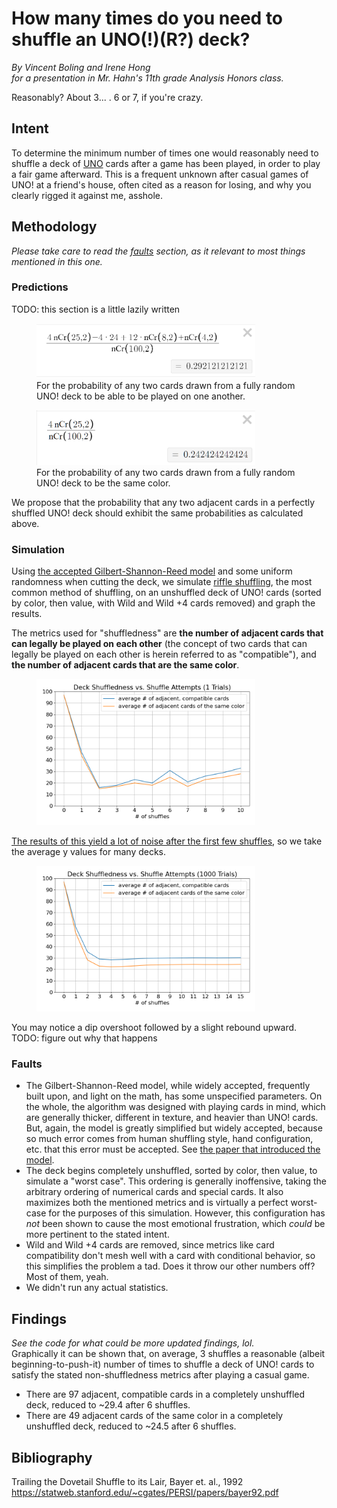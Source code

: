 # How many times do you need to shuffle an UNO(!)(R?) deck?
*By Vincent Boling and Irene Hong    
for a presentation in Mr. Hahn's 11th grade Analysis Honors class.*  
   
Reasonably? About 3... . 6 or 7, if you're crazy.

## Intent
To determine the minimum number of times one would reasonably need to shuffle a deck of [UNO](https://en.wikipedia.org/wiki/Uno_(card_game)) cards after a game has been played, in order to play a fair game afterward. This is a frequent unknown after casual games of UNO! at a friend's house, often cited as a reason for losing, and why you clearly rigged it against me, asshole.

## Methodology
*Please take care to read the [faults](#faults) section, as it relevant to most things mentioned in this one.*    
### Predictions
TODO: this section is a little lazily written    
<figure>
    <img src="Equation_1.png"
         alt="Equation 1"
         width=350>
    <figcaption>For the probability of any two cards drawn from a fully random UNO! deck to be able to be played on one another.</figcaption>
</figure>    
<figure>
    <img src="Equation_2.png"
         alt="Equation 2"
         width=350>
    <figcaption>For the probability of any two cards drawn from a fully random UNO! deck to be the same color.</figcaption>
</figure>

We propose that the probability that any two adjacent cards in a perfectly shuffled UNO! deck should exhibit the same probabilities as calculated above.

### Simulation
Using [the accepted Gilbert-Shannon-Reed model](https://en.wikipedia.org/wiki/Gilbert%E2%80%93Shannon%E2%80%93Reeds_model) and some uniform randomness when cutting the deck, we simulate [riffle shuffling](https://en.wikipedia.org/wiki/Shuffling#Riffle), the most common method of shuffling, on an unshuffled deck of UNO! cards (sorted by color, then value, with Wild and Wild +4 cards removed) and graph the results.

The metrics used for "shuffledness" are **the number of adjacent cards that can legally be played on each other** (the concept of two cards that can legally be played on each other is herein referred to as "compatible"), and **the number of adjacent cards that are the same color**.

<figure>
    <img src="Figure_1.png"
         alt="Figure 1"
         width=350>
</figure>

[The results of this yield a lot of noise after the first few shuffles](/Figure_2.png), so we take the average y values for many decks.

<figure>
    <img src="Figure_3.png"
         alt="Figure 3 (in the original presentation, that is)"
         width=350>
</figure>

You may notice a dip overshoot followed by a slight rebound upward.
TODO: figure out why that happens

### Faults
- The Gilbert-Shannon-Reed model, while widely accepted, frequently built upon, and light on the math, has some unspecified parameters. On the whole, the algorithm was designed with playing cards in mind, which are generally thicker, different in texture, and heavier than UNO! cards. But, again, the model is greatly simplified but widely accepted, because so much error comes from human shuffling style, hand configuration, etc. that this error must be accepted. See [the paper that introduced the model](#bibliography).
- The deck begins completely unshuffled, sorted by color, then value, to simulate a "worst case". This ordering is generally inoffensive, taking the arbitrary ordering of numerical cards and special cards. It also maximizes both the mentioned metrics and is virtually a perfect worst-case for the purposes of this simulation. However, this configuration has *not* been shown to cause the most emotional frustration, which *could* be more pertinent to the stated intent.
- Wild and Wild +4 cards are removed, since metrics like card compatibility don't mesh well with a card with conditional behavior, so this simplifies the problem a tad. Does it throw our other numbers off? Most of them, yeah.
- We didn't run any actual statistics.

## Findings
*See the code for what could be more updated findings, lol.*    
 Graphically it can be shown that, on average, 3 shuffles a reasonable (albeit beginning-to-push-it) number of times to shuffle a deck of UNO! cards to satisfy the stated non-shuffledness metrics after playing a casual game.

- There are 97 adjacent, compatible cards in a completely unshuffled deck, reduced to ~29.4 after 6 shuffles.
- There are 49 adjacent cards of the same color in a completely unshuffled deck, reduced to ~24.5 after 6 shuffles.

## Bibliography
Trailing the Dovetail Shuffle to its Lair, Bayer et. al., 1992 https://statweb.stanford.edu/~cgates/PERSI/papers/bayer92.pdf